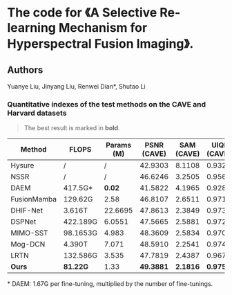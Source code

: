 # The code for 《A Selective Re-learning Mechanism for Hyperspectral Fusion Imaging》.

## Authors
Yuanye Liu, Jinyang Liu, Renwei Dian\*, Shutao Li

###  Quantitative indexes of the test methods on the CAVE and Harvard datasets

> The best result is marked in **bold**.

| Method       | FLOPS     | Params (M) | PSNR (CAVE) | SAM (CAVE) | UIQI (CAVE) | SSIM (CAVE) | PSNR (Harvard) | SAM (Harvard) | UIQI (Harvard) | SSIM (Harvard) |
|--------------|-----------|------------|-------------|------------|-------------|-------------|----------------|----------------|----------------|----------------|
| Hysure       | /         | /          | 42.9303     | 8.1108     | 0.9321      | 0.9814      | 45.2041        | 3.6180         | 0.8689         | 0.9807         |
| NSSR         | /         | /          | 46.6246     | 3.2505     | 0.9563      | 0.9910      | 47.1459        | 2.9396         | 0.8899         | 0.9843         |
| DAEM         | 417.5G\*  | **0.02**   | 41.5822     | 4.1965     | 0.9283      | 0.9796      | 43.3745        | 4.3586         | 0.8467         | 0.9728         |
| FusionMamba  | 129.62G   | 2.58       | 46.8107     | 2.6511     | 0.9710      | 0.9937      | 47.6266        | 2.7612         | 0.8939         | 0.9851         |
| DHIF-Net     | 3.616T    | 22.6695    | 47.8613     | 2.3849     | 0.9732      | 0.9948      | 47.7735        | 2.6987         | 0.8953         | 0.9855         |
| DSPNet       | 422.189G  | 6.0551     | 47.5665     | 2.5881     | 0.9722      | 0.9941      | 47.5973        | 2.7785         | 0.8938         | 0.9851         |
| MIMO-SST     | 98.1653G  | 4.983      | 48.3609     | 2.5834     | 0.9706      | 0.9944      | 47.6915        | 2.7804         | 0.8941         | 0.9852         |
| Mog-DCN      | 4.390T    | 7.071      | 48.5910     | 2.2541     | 0.9748      | 0.9953      | 47.8910        | 2.6964         | **0.8961**     | 0.9855         |
| LRTN         | 132.586G  | 3.535      | 47.7819     | 2.4387     | 0.9675      | 0.9939      | 47.7088        | 2.7330         | 0.8938         | 0.9855         |
| **Ours**     | **81.22G**| 1.33       | **49.3881** | **2.1816** | **0.9752**  | **0.9954**  | **47.8954**     | **2.6876**     | 0.8956         | **0.9856**     |

\* DAEM: 1.67G per fine-tuning, multiplied by the number of fine-tunings.
